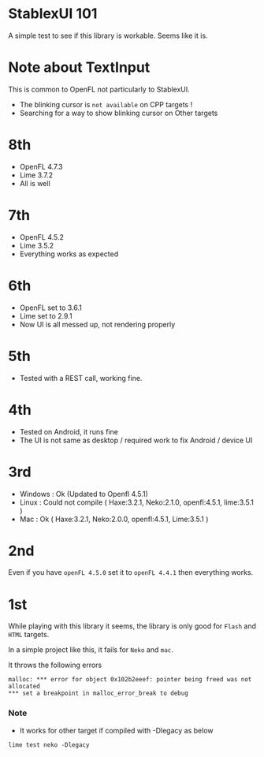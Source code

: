 StablexUI 101
================

A simple test to see if this library is workable. Seems like it is.

Note about TextInput
=============
This is common to OpenFL not particularly to StablexUI.

 - The blinking cursor is `not available` on CPP targets !
 - Searching for a way to show blinking cursor on Other targets

8th
==============
 - OpenFL 4.7.3
 - Lime 3.7.2
 - All is well

7th
==============
 - OpenFL 4.5.2
 - Lime 3.5.2
 - Everything works as expected
 

6th
==============
 - OpenFL set to 3.6.1
 - Lime set to 2.9.1
 - Now UI is all messed up, not rendering properly

5th
===============
 - Tested with a REST call, working fine.

4th
===============
 - Tested on Android, it runs fine
 - The UI is not same as desktop / required work to fix Android / device UI


3rd
===============
 - Windows : Ok (Updated to Openfl 4.5.1)
 - Linux : Could not compile ( Haxe:3.2.1, Neko:2.1.0, openfl:4.5.1, lime:3.5.1 )
 - Mac : Ok ( Haxe:3.2.1, Neko:2.0.0, openfl:4.5.1, Lime:3.5.1 )


2nd
================
Even if you have `openFL 4.5.0` set it to `openFL 4.4.1` then everything works. 


1st
================
While playing with this library it seems, the library is only good for `Flash` and `HTML` targets.

In a simple project like this, it fails for `Neko` and `mac`.     

It throws the following errors   

```
malloc: *** error for object 0x102b2eeef: pointer being freed was not allocated
*** set a breakpoint in malloc_error_break to debug
```

### Note
 - It works for other target if compiled with -Dlegacy as below

```
lime test neko -Dlegacy
```
